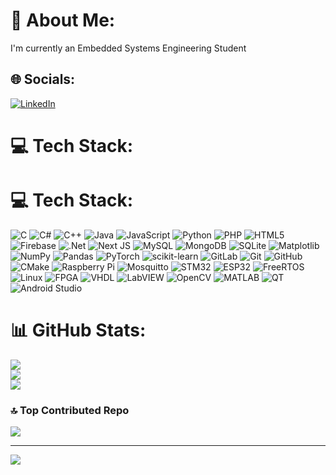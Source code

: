 # 💫 About Me:
I'm currently an Embedded Systems Engineering Student


## 🌐 Socials:
[![LinkedIn](https://img.shields.io/badge/LinkedIn-%230077B5.svg?logo=linkedin&logoColor=white)](https://linkedin.com/in/houssem-eddine-marzouk) 

# 💻 Tech Stack:
# 💻 Tech Stack:
![C](https://img.shields.io/badge/c-%2300599C.svg?style=for-the-badge&logo=c&logoColor=white) 
![C#](https://img.shields.io/badge/c%23-%23239120.svg?style=for-the-badge&logo=csharp&logoColor=white) 
![C++](https://img.shields.io/badge/c++-%2300599C.svg?style=for-the-badge&logo=c%2B%2B&logoColor=white) 
![Java](https://img.shields.io/badge/java-%23ED8B00.svg?style=for-the-badge&logo=openjdk&logoColor=white) 
![JavaScript](https://img.shields.io/badge/javascript-%23323330.svg?style=for-the-badge&logo=javascript&logoColor=%23F7DF1E) 
![Python](https://img.shields.io/badge/python-3670A0?style=for-the-badge&logo=python&logoColor=ffdd54) 
![PHP](https://img.shields.io/badge/php-%23777BB4.svg?style=for-the-badge&logo=php&logoColor=white) 
![HTML5](https://img.shields.io/badge/html5-%23E34F26.svg?style=for-the-badge&logo=html5&logoColor=white) 
![Firebase](https://img.shields.io/badge/firebase-%23039BE5.svg?style=for-the-badge&logo=firebase) 
![.Net](https://img.shields.io/badge/.NET-5C2D91?style=for-the-badge&logo=.net&logoColor=white) 
![Next JS](https://img.shields.io/badge/Next-black?style=for-the-badge&logo=next.js&logoColor=white) 
![MySQL](https://img.shields.io/badge/mysql-4479A1.svg?style=for-the-badge&logo=mysql&logoColor=white) 
![MongoDB](https://img.shields.io/badge/MongoDB-%234ea94b.svg?style=for-the-badge&logo=mongodb&logoColor=white) 
![SQLite](https://img.shields.io/badge/sqlite-%2307405e.svg?style=for-the-badge&logo=sqlite&logoColor=white) 
![Matplotlib](https://img.shields.io/badge/Matplotlib-%23ffffff.svg?style=for-the-badge&logo=Matplotlib&logoColor=black) 
![NumPy](https://img.shields.io/badge/numpy-%23013243.svg?style=for-the-badge&logo=numpy&logoColor=white) 
![Pandas](https://img.shields.io/badge/pandas-%23150458.svg?style=for-the-badge&logo=pandas&logoColor=white) 
![PyTorch](https://img.shields.io/badge/PyTorch-%23EE4C2C.svg?style=for-the-badge&logo=PyTorch&logoColor=white) 
![scikit-learn](https://img.shields.io/badge/scikit--learn-%23F7931E.svg?style=for-the-badge&logo=scikit-learn&logoColor=white) 
![GitLab](https://img.shields.io/badge/gitlab-%23181717.svg?style=for-the-badge&logo=gitlab&logoColor=white) 
![Git](https://img.shields.io/badge/git-%23F05033.svg?style=for-the-badge&logo=git&logoColor=white) 
![GitHub](https://img.shields.io/badge/github-%23121011.svg?style=for-the-badge&logo=github&logoColor=white) 
![CMake](https://img.shields.io/badge/CMake-%23008FBA.svg?style=for-the-badge&logo=cmake&logoColor=white) 
![Raspberry Pi](https://img.shields.io/badge/-RaspberryPi-C51A4A?style=for-the-badge&logo=Raspberry-Pi) 
![Mosquitto](https://img.shields.io/badge/mosquitto-%233C5280.svg?style=for-the-badge&logo=eclipsemosquitto&logoColor=white)
![STM32](https://img.shields.io/badge/STM32-%230073BF.svg?style=for-the-badge&logo=stmicroelectronics&logoColor=white)
![ESP32](https://img.shields.io/badge/ESP32-%230099FF.svg?style=for-the-badge&logo=espressif&logoColor=white)
![FreeRTOS](https://img.shields.io/badge/FreeRTOS-%230A1128.svg?style=for-the-badge&logo=freertos&logoColor=white)
![Linux](https://img.shields.io/badge/Linux-%23FCC624.svg?style=for-the-badge&logo=linux&logoColor=black)
![FPGA](https://img.shields.io/badge/FPGA-%230A93D8.svg?style=for-the-badge&logo=fpga&logoColor=white)
![VHDL](https://img.shields.io/badge/VHDL-%23003B6F.svg?style=for-the-badge&logo=vhdl&logoColor=white)
![LabVIEW](https://img.shields.io/badge/LabVIEW-%23FFDB00.svg?style=for-the-badge&logo=labview&logoColor=black)
![OpenCV](https://img.shields.io/badge/OpenCV-%23FF9800.svg?style=for-the-badge&logo=opencv&logoColor=white)
![MATLAB](https://img.shields.io/badge/MATLAB-%23E16737.svg?style=for-the-badge&logo=mathworks&logoColor=white)
![QT](https://img.shields.io/badge/QT-%23341D50.svg?style=for-the-badge&logo=qt&logoColor=white)
![Android Studio](https://img.shields.io/badge/AndroidStudio-%233DDC84.svg?style=for-the-badge&logo=android-studio&logoColor=white)

# 📊 GitHub Stats:
![](https://github-readme-stats.vercel.app/api?username=Houssem70&theme=nightowl&hide_border=false&include_all_commits=false&count_private=false)<br/>
![](https://github-readme-streak-stats.herokuapp.com/?user=Houssem70&theme=nightowl&hide_border=false)<br/>
![](https://github-readme-stats.vercel.app/api/top-langs/?username=Houssem70&theme=nightowl&hide_border=false&include_all_commits=false&count_private=false&layout=compact)

### 🔝 Top Contributed Repo
![](https://github-contributor-stats.vercel.app/api?username=Houssem70&limit=5&theme=nightowl&combine_all_yearly_contributions=true)

---
[![](https://visitcount.itsvg.in/api?id=Houssem70&icon=0&color=0)](https://visitcount.itsvg.in)

<!-- Proudly created with GPRM ( https://gprm.itsvg.in ) -->
